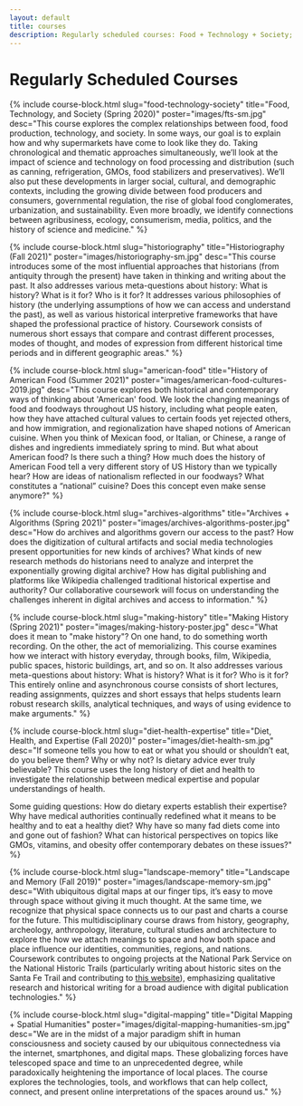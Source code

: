 ```yaml
---
layout: default
title: courses
description: Regularly scheduled courses: Food + Technology + Society; Landscape + Memory; Historiography; American Food; Digital History; History of Diet, Health, Expertise
---
```


# Regularly Scheduled Courses

{% include course-block.html
slug="food-technology-society"
title="Food, Technology, and Society (Spring 2020)"
poster="images/fts-sm.jpg"
desc="This course explores the complex relationships between food, food production, technology, and society. In some ways, our goal is to explain how and why supermarkets have come to look like they do. Taking chronological and thematic approaches simultaneously, we’ll look at the impact of science and technology on food processing and distribution (such as canning, refrigeration, GMOs, food stabilizers and preservatives). We’ll also put these developments in larger social, cultural, and demographic contexts, including the growing divide between food producers and consumers, governmental regulation, the rise of global food conglomerates, urbanization, and sustainability. Even more broadly, we identify connections between agribusiness, ecology, consumerism, media, politics, and the history of science and medicine."
%}

{% include course-block.html
slug="historiography"
title="Historiography (Fall 2021)"
poster="images/historiography-sm.jpg"
desc="This course introduces some of the most influential approaches that historians (from antiquity through the present) have taken in thinking and writing about the past. It also addresses various meta-questions about history: What is history? What is it for? Who is it for? It addresses various philosophies of history (the underlying assumptions of how we can access and understand the past), as well as various historical interpretive frameworks that have shaped the professional practice of history. Coursework consists of numerous short essays that compare and contrast different processes, modes of thought, and modes of expression from different historical time periods and in different geographic areas."
%}

{% include course-block.html
slug="american-food"
title="History of American Food (Summer 2021)"
poster="images/american-food-cultures-2019.jpg"
desc="This course explores both historical and contemporary ways of thinking about 'American' food. We look the changing meanings of food and foodways throughout US history, including what people eaten, how they have attached cultural values to certain foods yet rejected others, and how immigration, and regionalization have shaped notions of American cuisine. When you think of Mexican food, or Italian, or Chinese, a range of dishes and ingredients immediately spring to mind. But what about American food? Is there such a thing? How much does the history of American Food tell a very different story of US History than we typically hear? How are ideas of nationalism reflected in our foodways? What constitutes a “national” cuisine? Does this concept even make sense anymore?"
%}


{% include course-block.html
slug="archives-algorithms"
title="Archives + Algorithms (Spring 2021)"
poster="images/archives-algorithms-poster.jpg"
desc="How do archives and algorithms govern our access to the past? How does the digitization of cultural artifacts and social media technologies present opportunities for new kinds of archives? What kinds of new research methods do historians need to analyze and interpret the exponentially growing digital archive? How has digital publishing and platforms like Wikipedia challenged traditional historical expertise and authority? Our collaborative coursework will focus on understanding the challenges inherent in digital archives and access to information."
%}

{% include course-block.html
slug="making-history"
title="Making History (Spring 2021)"
poster="images/making-history-poster.jpg"
desc="What does it mean to \"make history\"? On one hand, to do something worth recording. On the other, the act of memorializing. This course examines how we interact with history everyday, through books, film, Wikipedia, public spaces, historic buildings, art, and so on. It also addresses various meta-questions about history: What is history? What is it for? Who is it for? This entirely online and asynchronous course consists of short lectures, reading assignments, quizzes and short essays that helps students learn robust research skills, analytical techniques, and ways of using evidence to make arguments."
%}


{% include course-block.html
slug="diet-health-expertise"
title="Diet, Health, and Expertise (Fall 2020)"
poster="images/diet-health-sm.jpg"
desc="If someone tells you how to eat or what you should or shouldn’t eat, do you believe them? Why or why not? Is dietary advice ever truly believable? This course uses the long history of diet and health to investigate the relationship between medical expertise and popular understandings of health.

Some guiding questions: How do dietary experts establish their expertise? Why have medical authorities continually redefined what it means to be healthy and to eat a healthy diet? Why have so many fad diets come into and gone out of fashion?  What can historical perspectives on topics like GMOs, vitamins, and obesity offer contemporary debates on these issues?"
%}





{% include course-block.html
slug="landscape-memory"
title="Landscape and Memory (Fall 2019)"
poster="images/landscape-memory-sm.jpg"
desc="With ubiquitous digital maps at our finger tips, it’s easy to move through space without giving it much thought. At the same time, we recognize that physical space connects us to our past and charts a course for the future. This multidisciplinary course draws from history, geography, archeology, anthropology, literature, cultural studies and architecture to explore the how we attach meanings to space and how both space and place influence our identities, communities, regions, and nations. Coursework contributes to ongoing projects at the National Park Service on the National Historic Trails (particularly writing about historic sites on the Santa Fe Trail and contributing to [this website](http://trails.unm.edu)), emphasizing qualitative research and historical writing for a broad audience with digital publication technologies."
%}



{% include course-block.html
slug="digital-mapping"
title="Digital Mapping + Spatial Humanities"
poster="images/digital-mapping-humanities-sm.jpg"
desc="We are in the midst of a major paradigm shift in human consciousness and society caused by our ubiquitous connectedness via the internet, smartphones, and digital maps. These globalizing forces have telescoped space and time to an unprecedented degree, while paradoxically heightening the importance of local places. The course explores the technologies, tools, and workflows that can help collect, connect, and present online interpretations of the spaces around us."
%}
